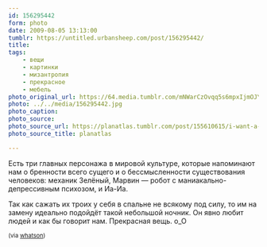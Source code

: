 ```yaml
---
id: 156295442
form: photo
date: 2009-08-05 13:13:00
tumblr: https://untitled.urbansheep.com/post/156295442/
title:
tags:
    - вещи
    - картинки
    - мизантропия
    - прекрасное
    - мебель
photo_original_url: https://64.media.tumblr.com/mNWarCzOvqq5s6mpxIjmOJYVo1_500.jpg
photo: ../../media/156295442.jpg
photo_caption:
photo_source:
photo_source_url: https://planatlas.tumblr.com/post/155610615/i-want-a-lamp-shade-like-this
photo_source_title: planatlas

---
```


<p>Есть три главных персонажа в мировой культуре, которые напоминают нам о бренности всего сущего и о бессмысленности существования человеков: механик Зелёный, Марвин — робот с маниакально-депрессивным психозом, и Иа-Иа.</p>

<p>Так как сажать их троих у себя в спальне не всякому под силу, то им на замену идеально подойдёт такой небольшой ночник. Он явно любит людей и как бы говорит нам. Прекрасная вещь. о_О</p>

<p><small>(via <a href="http://whatson.tumblr.com/post/155967276/itchycosmicpocket-i-want-a-lamp-shade-like-this">whatson</a>)</small></p>
